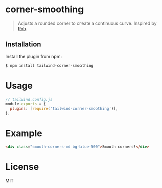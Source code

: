 # corner-smoothing

> Adjusts a rounded corner to create a continuous curve. Inspired by [Rob](https://github.com/robb/Continuous-Corners-CSS).

## Installation

Install the plugin from npm:

```sh
$ npm install tailwind-corner-smoothing
```

# Usage

```js
// tailwind.config.js
module.exports = {
  plugins: [require('tailwind-corner-smoothing')],
};
```

# Example

```html
<div class="smooth-corners-md bg-blue-500">Smooth corners!</div>
```

# License

MIT
